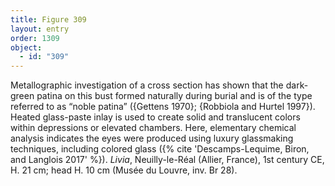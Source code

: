 ```yaml
---
title: Figure 309
layout: entry
order: 1309
object:
  - id: "309"
---
```


Metallographic investigation of a cross section has shown that the dark-green patina on this bust formed naturally during burial and is of the type referred to as “noble patina” ({Gettens 1970}; {Robbiola and Hurtel 1997}). Heated glass-paste inlay is used to create solid and translucent colors within depressions or elevated chambers. Here, elementary chemical analysis indicates the eyes were produced using luxury glassmaking techniques, including colored glass ({% cite 'Descamps-Lequime, Biron, and Langlois 2017' %}). *Livia*, Neuilly-le-Réal (Allier, France), 1st century CE, H. 21 cm; head H. 10 cm (Musée du Louvre, inv. Br 28).
